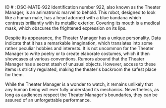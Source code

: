 ID # : DSC-MATE-922
Identification number 922, also known as the Theater Manager, is an animatronic marvel to behold. This robot, designed to look like a human male, has a head adorned with a blue bandana which contrasts brilliantly with its metallic exterior. Covering its mouth is a medical mask, which obscures the frightened expression on its lips. 

Despite its appearance, the Theater Manager has a unique personality. Data indicate that it has a remarkable imagination, which translates into some rather peculiar hobbies and interests. It is not uncommon for the Theater Manager to write poetry or to create elaborate costumes, which it then showcases at various conventions. Rumors abound that the Theater Manager has a secret stash of unusual objects. However, access to these items is strictly regulated, making the theater's backroom the safest place for them. 

While the Theater Manager is a wonder to watch, it remains unlikely that any human being will ever fully understand its mechanics. Nevertheless, as long as audiences respect the Theater Manager's boundaries, they can be assured of an unforgettable performance.
